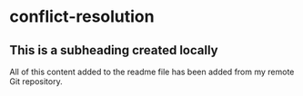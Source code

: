 # conflict-resolution

  ## This is a subheading created locally

  All of this content added to the readme file has been added from my remote Git repository.
